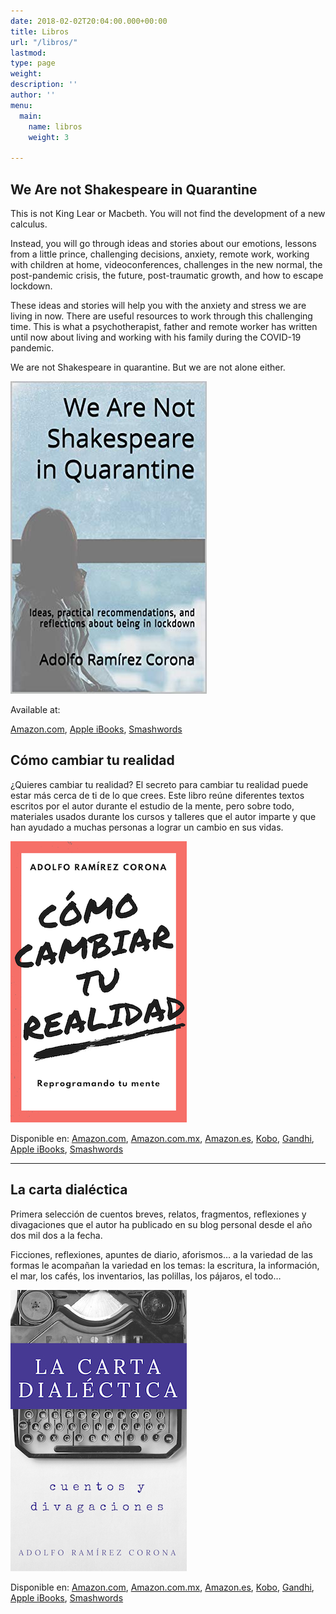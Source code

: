 ```yaml
---
date: 2018-02-02T20:04:00.000+00:00
title: Libros
url: "/libros/"
lastmod: 
type: page
weight: 
description: ''
author: ''
menu:
  main:
    name: libros
    weight: 3

---
```

## We Are not Shakespeare in Quarantine

This is not King Lear or Macbeth. You will not find the development of a new calculus.

Instead, you will go through ideas and stories about our emotions, lessons from a little prince, challenging decisions, anxiety, remote work, working with children at home, videoconferences, challenges in the new normal, the post-pandemic crisis, the future, post-traumatic growth, and how to escape lockdown.

These ideas and stories will help you with the anxiety and stress we are living in now. There are useful resources to work through this challenging time. This is what a psychotherapist, father and remote worker has written until now about living and working with his family during the COVID-19 pandemic.

We are not Shakespeare in quarantine. But we are not alone either.

![](/img/41i-afzqltl.jpg)

Available at:

[Amazon.com](https://www.amazon.com/dp/B08B1MFQMY), [Apple iBooks](https://books.apple.com/mx/book/we-are-not-shakespeare-in-quarantine/id1519280743?l=en), [Smashwords](https://www.smashwords.com/books/view/1028333)

## Cómo cambiar tu realidad

¿Quieres cambiar tu realidad? El secreto para cambiar tu realidad puede estar más cerca de ti de lo que crees. Este libro reúne diferentes textos escritos por el autor durante el estudio de la mente, pero sobre todo, materiales usados durante los cursos y talleres que el autor imparte y que han ayudado a muchas personas a lograr un cambio en sus vidas.

![Cómo cambiar tu realidad](/img/como-cambiar-tu-realidad-th.png)

Disponible en:
[Amazon.com](https://www.amazon.com/dp/B079F2KBNT), [Amazon.com.mx](https://www.amazon.com.mx/dp/B079F2KBNT), [Amazon.es](https://www.amazon.es/dp/B079F2KBNT), [Kobo](https://www.kobo.com/mx/es/ebook/como-cambiar-tu-realidad), [Gandhi](http://www.gandhi.com.mx/como-cambiar-tu-realidad), [Apple iBooks](https://itunes.apple.com/pa/book/c%C3%B3mo-cambiar-tu-realidad/id1340623823), [Smashwords](https://www.smashwords.com/books/view/778246)

***

## La carta dialéctica

Primera selección de cuentos breves, relatos, fragmentos, reflexiones y divagaciones que el autor ha publicado en su blog personal desde el año dos mil dos a la fecha.

Ficciones, reflexiones, apuntes de diario, aforismos… a la variedad de las formas le acompañan la variedad en los temas: la escritura, la información, el mar, los cafés, los inventarios, las polillas, los pájaros, el todo…

![La carta dialéctca](/img/la-carta-dialectica-th.jpg)

Disponible en:
[Amazon.com](https://www.amazon.com/dp/B007JCRVBS), [Amazon.com.mx](https://www.amazon.com.mx/dp/B007JCRVBS), [Amazon.es](https://www.amazon.es/dp/B007JCRVBS), [Kobo](https://www.kobo.com/mx/es/ebook/la-carta-dialectica), [Gandhi](http://www.gandhi.com.mx/la-carta-dialectica-f95d64), [Apple iBooks](https://itunes.apple.com/pa/book/la-carta-dial%C3%A9ctica/id536565803), [Smashwords](https://www.smashwords.com/books/view/168883)